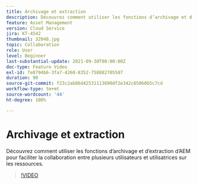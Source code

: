 ```yaml
---
title: Archivage et extraction
description: Découvrez comment utiliser les fonctions d’archivage et d’extraction d’AEM pour faciliter la collaboration entre plusieurs utilisateurs et utilisatrices sur les ressources.
feature: Asset Management
version: Cloud Service
jira: KT-4542
thumbnail: 32048.jpg
topic: Collaboration
role: User
level: Beginner
last-substantial-update: 2021-09-30T00:00:00Z
doc-type: Feature Video
exl-id: fe8794b6-3fa7-4268-8352-758882705587
duration: 90
source-git-commit: f23c2ab86d42531113690df2e342c65060b5c7cd
workflow-type: tm+mt
source-wordcount: '44'
ht-degree: 100%

---
```


# Archivage et extraction

Découvrez comment utiliser les fonctions d’archivage et d’extraction d’AEM pour faciliter la collaboration entre plusieurs utilisateurs et utilisatrices sur les ressources.

>[!VIDEO](https://video.tv.adobe.com/v/32048?quality=12&learn=on)

